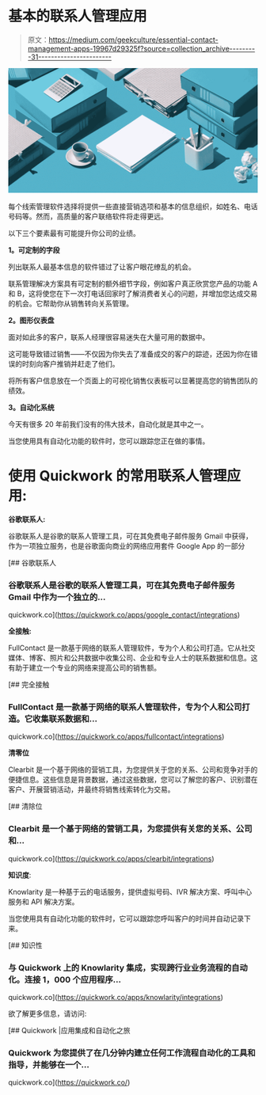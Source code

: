 # 基本的联系人管理应用

> 原文：<https://medium.com/geekculture/essential-contact-management-apps-19967d29325f?source=collection_archive---------31----------------------->

![](img/7c6bf0dea4ebb9ee75ef9870297df101.png)

每个线索管理软件选择将提供一些直接营销选项和基本的信息组织，如姓名、电话号码等。然而，高质量的客户联络软件将走得更远。

以下三个要素最有可能提升你公司的业绩。

**1。可定制的字段**

列出联系人最基本信息的软件错过了让客户眼花缭乱的机会。

联系管理解决方案具有可定制的额外细节字段，例如客户真正欣赏您产品的功能 A 和 B，这将使您在下一次打电话回家时了解消费者关心的问题，并增加您达成交易的机会。它帮助你从销售转向关系管理。

**2。图形仪表盘**

面对如此多的客户，联系人经理很容易迷失在大量可用的数据中。

这可能导致错过销售——不仅因为你失去了准备成交的客户的踪迹，还因为你在错误的时刻向客户推销并赶走了他们。

将所有客户信息放在一个页面上的可视化销售仪表板可以显著提高您的销售团队的绩效。

**3。自动化系统**

今天有很多 20 年前我们没有的伟大技术，自动化就是其中之一。

当您使用具有自动化功能的软件时，您可以跟踪您正在做的事情。

# **使用 Quickwork 的常用联系人管理应用:**

**谷歌联系人:**

谷歌联系人是谷歌的联系人管理工具，可在其免费电子邮件服务 Gmail 中获得，作为一项独立服务，也是谷歌面向商业的网络应用套件 Google App 的一部分

 [## 谷歌联系人

### 谷歌联系人是谷歌的联系人管理工具，可在其免费电子邮件服务 Gmail 中作为一个独立的…

quickwork.co](https://quickwork.co/apps/google_contact/integrations) 

**全接触:**

FullContact 是一款基于网络的联系人管理软件，专为个人和公司打造。它从社交媒体、博客、照片和公共数据中收集公司、企业和专业人士的联系数据和信息。这有助于建立一个专业的网络来提高公司的销售额。

 [## 完全接触

### FullContact 是一款基于网络的联系人管理软件，专为个人和公司打造。它收集联系数据和…

quickwork.co](https://quickwork.co/apps/fullcontact/integrations) 

**清零位**

Clearbit 是一个基于网络的营销工具，为您提供关于您的关系、公司和竞争对手的便捷信息。这些信息是背景数据，通过这些数据，您可以了解您的客户、识别潜在客户、开展营销活动，并最终将销售线索转化为交易。

[](https://quickwork.co/apps/clearbit/integrations) [## 清除位

### Clearbit 是一个基于网络的营销工具，为您提供有关您的关系、公司和…

quickwork.co](https://quickwork.co/apps/clearbit/integrations) 

**知识度**:

Knowlarity 是一种基于云的电话服务，提供虚拟号码、IVR 解决方案、呼叫中心服务和 API 解决方案。

当您使用具有自动化功能的软件时，它可以跟踪您呼叫客户的时间并自动记录下来。

 [## 知识性

### 与 Quickwork 上的 Knowlarity 集成，实现跨行业业务流程的自动化。连接 1，000 个应用程序…

quickwork.co](https://quickwork.co/apps/knowlarity/integrations) 

欲了解更多信息，请访问:

[](https://quickwork.co/) [## Quickwork |应用集成和自动化之旅

### Quickwork 为您提供了在几分钟内建立任何工作流程自动化的工具和指导，并能够在一个…

quickwork.co](https://quickwork.co/)